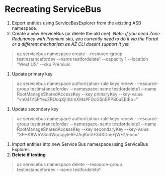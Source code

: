 # Recreating ServiceBus #

1. Export entities using ServiceBusExplorer from the existing ASB namespace.
1. Create a new ServiceBus (or delete the old one). *Note: if you need Zone Redunancy with Premium sku, you currently need to do it via the Portal or a different mechanism as AZ CLI doesnt support it yet.*
 > az servicebus namespace create --resource-group testinstancefordev --name testfordelete1 --capacity 1 --location "West US" --sku Premium
1. Update primary key 
 > az servicebus namespace authorization-rule keys  renew --resource-group testinstancefordev --namespace-name testfordelete1 --name RootManageSharedAccessKey --key primaryKey --key-value "vn041Y5PYexZRUoqXjI4GmXMsPFGcG5nBPP80uEEtEo="
1. Update secondary key
 > az servicebus namespace authorization-rule keys  renew --resource-group testinstancefordev --namespace-name testfordelete1 --name RootManageSharedAccessKey --key secondaryKey --key-value "SFHK8W5V3odWo/cgyle9EJAqKmVF3dXDneFjWH1/eoc="
1. Import entities into new Service Bus namespace using ServiceBus Explorer.
1. **Delete if testing**
 > az servicebus namespace delete --resource-group testinstancefordev --name testfordelete1
